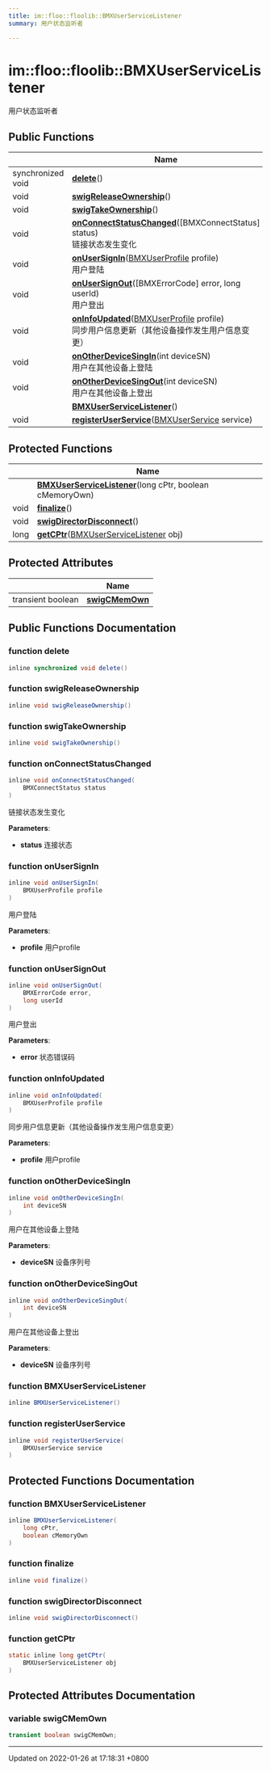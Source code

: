```yaml
---
title: im::floo::floolib::BMXUserServiceListener
summary: 用户状态监听者 

---
```


# im::floo::floolib::BMXUserServiceListener



用户状态监听者 

## Public Functions

|                | Name           |
| -------------- | -------------- |
| synchronized void | **[delete](classim_1_1floo_1_1floolib_1_1_b_m_x_user_service_listener.md#function-delete)**() |
| void | **[swigReleaseOwnership](classim_1_1floo_1_1floolib_1_1_b_m_x_user_service_listener.md#function-swigreleaseownership)**() |
| void | **[swigTakeOwnership](classim_1_1floo_1_1floolib_1_1_b_m_x_user_service_listener.md#function-swigtakeownership)**() |
| void | **[onConnectStatusChanged](classim_1_1floo_1_1floolib_1_1_b_m_x_user_service_listener.md#function-onconnectstatuschanged)**([BMXConnectStatus] status)<br>链接状态发生变化  |
| void | **[onUserSignIn](classim_1_1floo_1_1floolib_1_1_b_m_x_user_service_listener.md#function-onusersignin)**([BMXUserProfile](classim_1_1floo_1_1floolib_1_1_b_m_x_user_profile.md) profile)<br>用户登陆  |
| void | **[onUserSignOut](classim_1_1floo_1_1floolib_1_1_b_m_x_user_service_listener.md#function-onusersignout)**([BMXErrorCode] error, long userId)<br>用户登出  |
| void | **[onInfoUpdated](classim_1_1floo_1_1floolib_1_1_b_m_x_user_service_listener.md#function-oninfoupdated)**([BMXUserProfile](classim_1_1floo_1_1floolib_1_1_b_m_x_user_profile.md) profile)<br>同步用户信息更新（其他设备操作发生用户信息变更）  |
| void | **[onOtherDeviceSingIn](classim_1_1floo_1_1floolib_1_1_b_m_x_user_service_listener.md#function-onotherdevicesingin)**(int deviceSN)<br>用户在其他设备上登陆  |
| void | **[onOtherDeviceSingOut](classim_1_1floo_1_1floolib_1_1_b_m_x_user_service_listener.md#function-onotherdevicesingout)**(int deviceSN)<br>用户在其他设备上登出  |
| | **[BMXUserServiceListener](classim_1_1floo_1_1floolib_1_1_b_m_x_user_service_listener.md#function-bmxuserservicelistener)**() |
| void | **[registerUserService](classim_1_1floo_1_1floolib_1_1_b_m_x_user_service_listener.md#function-registeruserservice)**([BMXUserService](classim_1_1floo_1_1floolib_1_1_b_m_x_user_service.md) service) |

## Protected Functions

|                | Name           |
| -------------- | -------------- |
| | **[BMXUserServiceListener](classim_1_1floo_1_1floolib_1_1_b_m_x_user_service_listener.md#function-bmxuserservicelistener)**(long cPtr, boolean cMemoryOwn) |
| void | **[finalize](classim_1_1floo_1_1floolib_1_1_b_m_x_user_service_listener.md#function-finalize)**() |
| void | **[swigDirectorDisconnect](classim_1_1floo_1_1floolib_1_1_b_m_x_user_service_listener.md#function-swigdirectordisconnect)**() |
| long | **[getCPtr](classim_1_1floo_1_1floolib_1_1_b_m_x_user_service_listener.md#function-getcptr)**([BMXUserServiceListener](classim_1_1floo_1_1floolib_1_1_b_m_x_user_service_listener.md) obj) |

## Protected Attributes

|                | Name           |
| -------------- | -------------- |
| transient boolean | **[swigCMemOwn](classim_1_1floo_1_1floolib_1_1_b_m_x_user_service_listener.md#variable-swigcmemown)**  |

## Public Functions Documentation

### function delete

```java
inline synchronized void delete()
```


### function swigReleaseOwnership

```java
inline void swigReleaseOwnership()
```


### function swigTakeOwnership

```java
inline void swigTakeOwnership()
```


### function onConnectStatusChanged

```java
inline void onConnectStatusChanged(
    BMXConnectStatus status
)
```

链接状态发生变化 

**Parameters**: 

  * **status** 连接状态 


### function onUserSignIn

```java
inline void onUserSignIn(
    BMXUserProfile profile
)
```

用户登陆 

**Parameters**: 

  * **profile** 用户profile 


### function onUserSignOut

```java
inline void onUserSignOut(
    BMXErrorCode error,
    long userId
)
```

用户登出 

**Parameters**: 

  * **error** 状态错误码 


### function onInfoUpdated

```java
inline void onInfoUpdated(
    BMXUserProfile profile
)
```

同步用户信息更新（其他设备操作发生用户信息变更） 

**Parameters**: 

  * **profile** 用户profile 


### function onOtherDeviceSingIn

```java
inline void onOtherDeviceSingIn(
    int deviceSN
)
```

用户在其他设备上登陆 

**Parameters**: 

  * **deviceSN** 设备序列号 


### function onOtherDeviceSingOut

```java
inline void onOtherDeviceSingOut(
    int deviceSN
)
```

用户在其他设备上登出 

**Parameters**: 

  * **deviceSN** 设备序列号 


### function BMXUserServiceListener

```java
inline BMXUserServiceListener()
```


### function registerUserService

```java
inline void registerUserService(
    BMXUserService service
)
```


## Protected Functions Documentation

### function BMXUserServiceListener

```java
inline BMXUserServiceListener(
    long cPtr,
    boolean cMemoryOwn
)
```


### function finalize

```java
inline void finalize()
```


### function swigDirectorDisconnect

```java
inline void swigDirectorDisconnect()
```


### function getCPtr

```java
static inline long getCPtr(
    BMXUserServiceListener obj
)
```


## Protected Attributes Documentation

### variable swigCMemOwn

```java
transient boolean swigCMemOwn;
```


-------------------------------

Updated on 2022-01-26 at 17:18:31 +0800